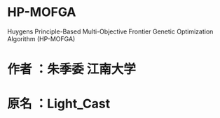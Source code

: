 # HP-MOFGA
Huygens Principle-Based Multi-Objective Frontier Genetic Optimization Algorithm (HP-MOFGA)
# 作者 ：朱季委 江南大学
# 原名 ：Light_Cast
